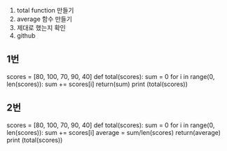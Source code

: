 1. total function 만들기
2. average 함수 만들기
3. 제대로 했는지 확인
4. github


## 1번
scores = [80, 100, 70, 90, 40]
def total(scores):
    sum = 0
    for i in range(0, len(scores)):
        sum += scores[i]
    return(sum)
print (total(scores))

## 2번
scores = [80, 100, 70, 90, 40]
def total(scores):
    sum = 0
    for i in range(0, len(scores)):
        sum += scores[i]
        average = sum/len(scores)
    return(average)
print (total(scores))
